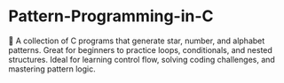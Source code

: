 # Pattern-Programming-in-C
🧩 A collection of C programs that generate star, number, and alphabet patterns. Great for beginners to practice loops, conditionals, and nested structures. Ideal for learning control flow, solving coding challenges, and mastering pattern logic.
